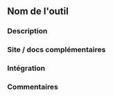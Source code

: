 ## Nom de l'outil

### Description



### Site / docs complémentaires



### Intégration



### Commentaires


